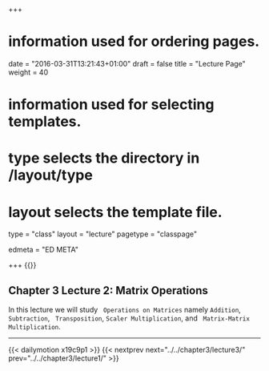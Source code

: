 +++
# information used for ordering pages.
date = "2016-03-31T13:21:43+01:00"
draft = false
title = "Lecture Page"
weight = 40

# information used for selecting templates.
# type selects the directory in /layout/type
# layout selects the template file.

type   = "class"
layout = "lecture"
pagetype = "classpage"





edmeta = "ED META"

+++
{{<credits ori="Maktab.pk" lec="Adil Mahmood" des="Qazi Rashid">}}
## Chapter 3 Lecture 2: Matrix Operations

<p class="lead">
In this lecture we will study <code> Operations on Matrices</code> namely
<code>Addition</code>, <code>Subtraction</code>, <code> Transposition</code>,
<code>Scaler Multiplication</code>, and <code> Matrix-Matrix Multiplication</code>.

</p>
<hr>
{{< dailymotion x19c9p1 >}}
{{< nextprev next="../../chapter3/lecture3/"     prev="../../chapter3/lecture1/"  >}}
